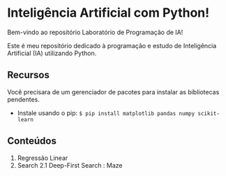 # Inteligência Artificial com Python!

Bem-vindo ao repositório Laboratório de Programação de IA!

Este é meu repositório dedicado à programação e estudo de Inteligência Artificial (IA) utilizando Python.

## Recursos

Você precisara de um gerenciador de pacotes para instalar as bibliotecas pendentes.

- Instale usando o pip:
`$ pip install matplotlib pandas numpy scikit-learn`

## Conteúdos
1. Regressão Linear
2. Search
    2.1 Deep-First Search : Maze
